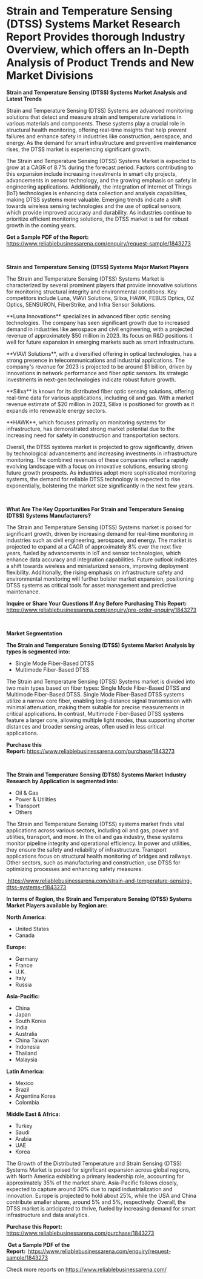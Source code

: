 <p><h1>Strain and Temperature Sensing (DTSS) Systems Market Research Report Provides thorough Industry Overview, which offers an In-Depth Analysis of Product Trends and New Market Divisions</h1></p><p><strong>Strain and Temperature Sensing (DTSS) Systems Market Analysis and Latest Trends</strong></p>
<p><p>Strain and Temperature Sensing (DTSS) Systems are advanced monitoring solutions that detect and measure strain and temperature variations in various materials and components. These systems play a crucial role in structural health monitoring, offering real-time insights that help prevent failures and enhance safety in industries like construction, aerospace, and energy. As the demand for smart infrastructure and preventive maintenance rises, the DTSS market is experiencing significant growth.</p><p>The Strain and Temperature Sensing (DTSS) Systems Market is expected to grow at a CAGR of 8.7% during the forecast period. Factors contributing to this expansion include increasing investments in smart city projects, advancements in sensor technology, and the growing emphasis on safety in engineering applications. Additionally, the integration of Internet of Things (IoT) technologies is enhancing data collection and analysis capabilities, making DTSS systems more valuable. Emerging trends indicate a shift towards wireless sensing technologies and the use of optical sensors, which provide improved accuracy and durability. As industries continue to prioritize efficient monitoring solutions, the DTSS market is set for robust growth in the coming years.</p></p>
<p><strong>Get a Sample PDF of the Report:&nbsp;</strong> <a href="https://www.reliablebusinessarena.com/enquiry/request-sample/1843273?utm_campaign=2259&utm_medium=2&utm_source=Github&utm_content=ia&utm_term=13022025&utm_id=strain-and-temperature-sensing-dtss-systems">https://www.reliablebusinessarena.com/enquiry/request-sample/1843273</a></p>
<p>&nbsp;</p>
<p><strong>Strain and Temperature Sensing (DTSS) Systems Major Market Players</strong></p>
<p><p>The Strain and Temperature Sensing (DTSS) Systems Market is characterized by several prominent players that provide innovative solutions for monitoring structural integrity and environmental conditions. Key competitors include Luna, VIAVI Solutions, Silixa, HAWK, FEBUS Optics, OZ Optics, SENSURON, FiberStrike, and Infra Sensor Solutions.</p><p>**Luna Innovations** specializes in advanced fiber optic sensing technologies. The company has seen significant growth due to increased demand in industries like aerospace and civil engineering, with a projected revenue of approximately $50 million in 2023. Its focus on R&D positions it well for future expansion in emerging markets such as smart infrastructure.</p><p>**VIAVI Solutions**, with a diversified offering in optical technologies, has a strong presence in telecommunications and industrial applications. The company's revenue for 2023 is projected to be around $1 billion, driven by innovations in network performance and fiber optic sensors. Its strategic investments in next-gen technologies indicate robust future growth.</p><p>**Silixa** is known for its distributed fiber optic sensing solutions, offering real-time data for various applications, including oil and gas. With a market revenue estimate of $20 million in 2023, Silixa is positioned for growth as it expands into renewable energy sectors.</p><p>**HAWK**, which focuses primarily on monitoring systems for infrastructure, has demonstrated strong market potential due to the increasing need for safety in construction and transportation sectors. </p><p>Overall, the DTSS systems market is projected to grow significantly, driven by technological advancements and increasing investments in infrastructure monitoring. The combined revenues of these companies reflect a rapidly evolving landscape with a focus on innovative solutions, ensuring strong future growth prospects. As industries adopt more sophisticated monitoring systems, the demand for reliable DTSS technology is expected to rise exponentially, bolstering the market size significantly in the next few years.</p></p>
<p>&nbsp;</p>
<p><strong>What Are The Key Opportunities For Strain and Temperature Sensing (DTSS) Systems Manufacturers?</strong></p>
<p><p>The Strain and Temperature Sensing (DTSS) Systems market is poised for significant growth, driven by increasing demand for real-time monitoring in industries such as civil engineering, aerospace, and energy. The market is projected to expand at a CAGR of approximately 8% over the next five years, fueled by advancements in IoT and sensor technologies, which enhance data accuracy and integration capabilities. Future outlook indicates a shift towards wireless and miniaturized sensors, improving deployment flexibility. Additionally, the rising emphasis on infrastructure safety and environmental monitoring will further bolster market expansion, positioning DTSS systems as critical tools for asset management and predictive maintenance.</p></p>
<p><strong>Inquire or Share Your Questions If Any Before Purchasing This Report:</strong> <a href="https://www.reliablebusinessarena.com/enquiry/pre-order-enquiry/1843273?utm_campaign=2259&utm_medium=2&utm_source=Github&utm_content=ia&utm_term=13022025&utm_id=strain-and-temperature-sensing-dtss-systems">https://www.reliablebusinessarena.com/enquiry/pre-order-enquiry/1843273</a></p>
<p>&nbsp;</p>
<p><strong>Market Segmentation</strong></p>
<p><strong>The Strain and Temperature Sensing (DTSS) Systems Market Analysis by types is segmented into:</strong></p>
<p><ul><li>Single Mode Fiber-Based DTSS</li><li>Multimode Fiber-Based DTSS</li></ul></p>
<p><p>The Strain and Temperature Sensing (DTSS) Systems market is divided into two main types based on fiber types: Single Mode Fiber-Based DTSS and Multimode Fiber-Based DTSS. Single Mode Fiber-Based DTSS systems utilize a narrow core fiber, enabling long-distance signal transmission with minimal attenuation, making them suitable for precise measurements in critical applications. In contrast, Multimode Fiber-Based DTSS systems feature a larger core, allowing multiple light modes, thus supporting shorter distances and broader sensing areas, often used in less critical applications.</p></p>
<p><strong>Purchase this Report:&nbsp;</strong><a href="https://www.reliablebusinessarena.com/purchase/1843273?utm_campaign=2259&utm_medium=2&utm_source=Github&utm_content=ia&utm_term=13022025&utm_id=strain-and-temperature-sensing-dtss-systems">https://www.reliablebusinessarena.com/purchase/1843273</a></p>
<p>&nbsp;</p>
<p><strong>The Strain and Temperature Sensing (DTSS) Systems Market Industry Research by Application is segmented into:</strong></p>
<p><ul><li>Oil & Gas</li><li>Power & Utilities</li><li>Transport</li><li>Others</li></ul></p>
<p><p>The Strain and Temperature Sensing (DTSS) systems market finds vital applications across various sectors, including oil and gas, power and utilities, transport, and more. In the oil and gas industry, these systems monitor pipeline integrity and operational efficiency. In power and utilities, they ensure the safety and reliability of infrastructure. Transport applications focus on structural health monitoring of bridges and railways. Other sectors, such as manufacturing and construction, use DTSS for optimizing processes and enhancing safety measures.</p></p>
<p><a href="https://www.reliablebusinessarena.com/strain-and-temperature-sensing-dtss-systems-r1843273?utm_campaign=2259&utm_medium=2&utm_source=Github&utm_content=ia&utm_term=13022025&utm_id=strain-and-temperature-sensing-dtss-systems">&nbsp;https://www.reliablebusinessarena.com/strain-and-temperature-sensing-dtss-systems-r1843273</a></p>
<p><strong>In terms of Region, the Strain and Temperature Sensing (DTSS) Systems Market Players available by Region are:</strong></p>
<p>
    <p> <strong> North America: </strong>
        <ul>
            <li>United States</li>
            <li>Canada</li>
        </ul>
        </p> 
    <p> <strong> Europe: </strong>
        <ul>
            <li>Germany</li>
            <li>France</li>
            <li>U.K.</li>
            <li>Italy</li>
            <li>Russia</li>
        </ul>
        </p> 
    <p> <strong> Asia-Pacific: </strong>
        <ul>
            <li>China</li>
            <li>Japan</li>
            <li>South Korea</li>
            <li>India</li>
            <li>Australia</li>
            <li>China Taiwan</li>
            <li>Indonesia</li>
            <li>Thailand</li>
            <li>Malaysia</li>
        </ul>
        </p> 
    <p> <strong> Latin America: </strong>
        <ul>
            <li>Mexico</li>
            <li>Brazil</li>
            <li>Argentina Korea</li>
            <li>Colombia</li>
        </ul>
        </p> 
    <p> <strong> Middle East & Africa: </strong>
        <ul>
            <li>Turkey</li>
            <li>Saudi</li>
            <li>Arabia</li>
            <li>UAE</li>
            <li>Korea</li>
        </ul>
    </p>
    </p>
<p><p>The Growth of the Distributed Temperature and Strain Sensing (DTSS) Systems Market is poised for significant expansion across global regions, with North America exhibiting a primary leadership role, accounting for approximately 35% of the market share. Asia-Pacific follows closely, expected to capture around 30% due to rapid industrialization and innovation. Europe is projected to hold about 25%, while the USA and China contribute smaller shares, around 5% and 5%, respectively. Overall, the DTSS market is anticipated to thrive, fueled by increasing demand for smart infrastructure and data analytics.</p></p>
<p><strong>Purchase this Report: </strong><a href="https://www.reliablebusinessarena.com/purchase/1843273?utm_campaign=2259&utm_medium=2&utm_source=Github&utm_content=ia&utm_term=13022025&utm_id=strain-and-temperature-sensing-dtss-systems">https://www.reliablebusinessarena.com/purchase/1843273</a></p>
<p>&nbsp;<strong>Get a Sample PDF of the Report:&nbsp;&nbsp;</strong><a href="https://www.reliablebusinessarena.com/enquiry/request-sample/1843273?utm_campaign=2259&utm_medium=2&utm_source=Github&utm_content=ia&utm_term=13022025&utm_id=strain-and-temperature-sensing-dtss-systems">https://www.reliablebusinessarena.com/enquiry/request-sample/1843273</a></p>
<p><strong></strong></p>
<p>Check more reports on <a href="https://www.reliablebusinessarena.com/?utm_campaign=2259&utm_medium=2&utm_source=Github&utm_content=ia&utm_term=13022025&utm_id=strain-and-temperature-sensing-dtss-systems">https://www.reliablebusinessarena.com/</a></p>